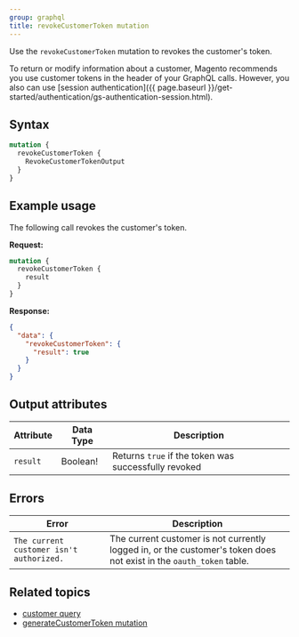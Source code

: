 ```yaml
---
group: graphql
title: revokeCustomerToken mutation
---
```


Use the `revokeCustomerToken` mutation to revokes the customer's token.

To return or modify information about a customer, Magento recommends you use customer tokens in the header of your GraphQL calls. However, you also can use [session authentication]({{ page.baseurl }}/get-started/authentication/gs-authentication-session.html).

## Syntax

```graphql
mutation {
  revokeCustomerToken {
    RevokeCustomerTokenOutput
  }
}
```

## Example usage

The following call revokes the customer's token.

**Request:**

```graphql
mutation {
  revokeCustomerToken {
    result
  }
}
```

**Response:**

```json
{
  "data": {
    "revokeCustomerToken": {
      "result": true
    }
  }
}
```

## Output attributes

Attribute |  Data Type | Description
--- | --- | ---
`result` | Boolean! | Returns `true` if the token was successfully revoked

## Errors

Error | Description
--- | ---
`The current customer isn't authorized.` | The current customer is not currently logged in, or the customer's token does not exist in the `oauth_token` table.

## Related topics

*  [customer query]({{page.baseurl}}/graphql/queries/customer.html)
*  [generateCustomerToken mutation]({{page.baseurl}}/graphql/mutations/generate-customer-token.html)
